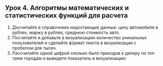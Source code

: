 ## Урок 4. Алгоритмы математических и статистических функций для расчета
1. Досчитайте в справочнике недостающие данные: цену автомобиля в рублях, маржу в рублях, среднюю стоимость авто.
2. Посчитайте и добавьте в визуализацию количество уникальных пользователей и сделайте формат текста в визуализации с пробелом для тысяч.
3. Рассчитайте одной цифрой сколько было приходов к дилеру по топ трем городам и выведете показатель в визуализацию